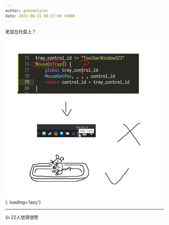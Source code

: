 ```yaml
---
author: geezmolycos
date: 2021-08-15 00:37:00 +0800
---
```


老鼠在托盘上？

![](/images/qq-zone/2021-08-15-mouse.png){: loading='lazy'}

---
👍 22人觉得很赞

